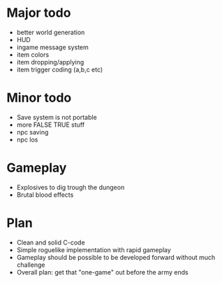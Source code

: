 Major todo
==========

* better world generation
* HUD
* ingame message system
* item colors
* item dropping/applying
* item trigger coding (a,b,c etc)

Minor todo
==========

* Save system is not portable
* more FALSE TRUE stuff
* npc saving
* npc los

Gameplay
========

* Explosives to dig trough the dungeon
* Brutal blood effects

Plan
====

* Clean and solid C-code
* Simple roguelike implementation with rapid gameplay
* Gameplay should be possible to be developed forward without much challenge
* Overall plan: get that "one-game" out before the army ends
